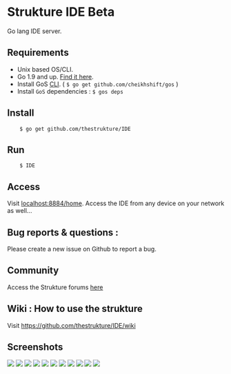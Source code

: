 # Strukture IDE Beta
Go lang IDE server.

## Requirements
- Unix based OS/CLI.
- Go 1.9 and up. [Find it here](https://golang.org/dl/).
- Install GoS [CLI](http://golangserver.com). ( `$ go get github.com/cheikhshift/gos` )
- Install `GoS` dependencies : `$ gos deps`


## Install

		$ go get github.com/thestrukture/IDE


## Run

		$ IDE

## Access

Visit [localhost:8884/home](http://localhost:8884/home). Access the IDE from any device on your network as well...

## Bug reports & questions :
Please create a new issue on Github to report a bug.

## Community
Access the Strukture forums [here](http://forum.golangserver.com/forumdisplay.php?fid=3)

## Wiki : How to use the strukture

Visit https://github.com/thestrukture/IDE/wiki

## Screenshots

![](tests/1.png)
![](tests/8.png)
![](tests/20.png)
![](tests/2.png)
![](tests/24.png)
![](tests/3.png)
![](tests/4.png)
![](tests/5.png)
![](tests/25.png)
![](tests/6.png)
![](tests/7.png)

